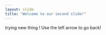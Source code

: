 ```yaml
---
layout: slide
title: "Welcome to our second slide!"
---
```

trying new thing !
Use the left arrow to go back!

